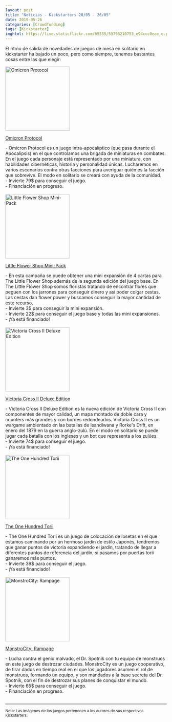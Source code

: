 ```yaml
---
layout: post
title: "Noticias - Kickstarters 20/05 - 26/05"
date: 2019-05-26
categories: [Crowdfunding]
tags: [Kickstarter]
imghtml: https://live.staticflickr.com/65535/53793210753_e94ccc0eae_o.png
---
```


El ritmo de salida de novedades de juegos de mesa en solitario en kickstarter 
ha bajado un poco, pero como siempre, tenemos bastantes cosas entre las que 
elegir: 

<div class="row">
    <div class="col-md-3">
        <img width="200" height="200"
            src="https://ksr-ugc.imgix.net/assets/025/198/294/7f67c852390338e8ec11de71e46b6e4c_original.png?ixlib=rb-2.0.0&w=680&fit=max&v=1558326772&auto=format&gif-q=50&lossless=true&s=2d3d33021c5d170c90d90dad60d0ec9d"
            class="img-thumbnail" alt="Omicron Protocol">
    </div>
    <div class="col-md-9">
        <p>
            <a target="_blank" 
                href="https://www.kickstarter.com/projects/deadalivegames/omicron-protocol?ref=mazmorreoensolitario">
                 Omicron Protocol
            </a>
        </p>
           - Omicron Protocol es un juego intra-apocalíptico (que pasa durante
           el Apocalipsis) en el que controlamos una brigada de miniaturas en
           combates. En el juego cada personaje está representado por una
           miniatura, con habilidades cibernéticas, historia y personalidad
           únicas. Lucharemos en varios escenarios contra otras facciones para
           averiguar quién es la facción que sobrevive. El modo en solitario se
           creará con ayuda de la comunidad.
           <br>
           - Invierte 79$ para conseguir el juego.
          <br>
          - Financiación en progreso.
    </div>
</div>
<br>

<div class="row">
    <div class="col-md-3">
        <img width="200" height="200"
            src="https://ksr-ugc.imgix.net/assets/025/154/101/cc935a3b792fa1da1e0e0302ef9748ed_original.jpg?ixlib=rb-2.0.0&w=680&fit=max&v=1557957770&auto=format&gif-q=50&q=92&s=d0d0ae2903add0bd2d6e66c01fc9930f"
            class="img-thumbnail" alt="Little Flower Shop Mini-Pack">
    </div>
    <div class="col-md-9">
        <p>
            <a target="_blank" 
                href="https://www.kickstarter.com/projects/337407318/little-flower-shop-mini-pack?ref=mazmorreoensolitario">
                 Little Flower Shop Mini-Pack
            </a>
        </p>
           - En esta campaña se puede obtener una mini expansión de 4 cartas
           para The Little Flower Shop además de la segunda edición del juego
           base. En The Little Flower Shop somos floristas tratando de
           encontrar flores que peguen con los jarrones para conseguir dinero y
           así poder colgar cestas. Las cestas dan flower power y buscamos
           conseguir la mayor cantidad de este recurso. 
           <br>
           - Invierte 3$ para conseguir la mini expansión.
           <br>
           - Invierte 22$ para conseguir el juego base y todas las mini
          expansiones.
          <br>
          - ¡Ya está financiado!
    </div>
</div>
<br>

<div class="row">
    <div class="col-md-3">
        <img width="200" height="200"
            src="https://ksr-ugc.imgix.net/assets/025/166/679/3e71a6882f1de32e8cd0acd5d49b78c9_original.jpg?ixlib=rb-2.0.0&w=680&fit=max&v=1558041646&auto=format&gif-q=50&q=92&s=e65578a3f43d2a0ca90d5a4eeb0c31ac"
            class="img-thumbnail" alt="Victoria Cross II Deluxe Edition">
    </div>
    <div class="col-md-9">
        <p>
            <a target="_blank" 
                href="https://www.kickstarter.com/projects/1456271622/victoria-cross-ii-deluxe-edition?ref=mazmorreoensolitario">
                 Victoria Cross II Deluxe Edition
            </a>
        </p>
           - Victoria Cross II Deluxe Edition es la nueva edición de Victoria
           Cross II con componentes de mayor calidad, un mapa montado de doble
           cara y counters más grandes y con bordes redondeados. Victoria Cross
           II es un wargame ambientado en las batallas de Isandlwana y Rorke's
           Drift, en enero del 1879 en la guerra anglo-zulú. En el modo en
           solitario se puede jugar cada batalla con los ingleses y un bot que
           representa a los zulúes.
           <br>
           - Invierte 74$ para conseguir el juego.
          <br>
          - ¡Ya está financiado!
    </div>
</div>
<br>

<div class="row">
    <div class="col-md-3">
        <img width="200" height="200"
            src="https://ksr-ugc.imgix.net/assets/024/711/431/a2426f9ce8f7a43562149977310a3fd7_original.png?ixlib=rb-2.0.0&w=680&fit=max&v=1554823548&auto=format&gif-q=50&lossless=true&s=fe61e0b4ab9ca15fe520358a5d8db904"
            class="img-thumbnail" alt="The One Hundred Torii">
    </div>
    <div class="col-md-9">
        <p>
            <a target="_blank" 
                href="https://www.kickstarter.com/projects/ebaraf/the-one-hundred-torii?ref=mazmorreoensolitario">
                 The One Hundred Torii
            </a>
        </p>
           - The One Hundred Torii es un juego de colocación de losetas en el
           que estamos caminando por un hermoso jardín de estilo Japonés,
           tendremos que ganar puntos de victoria expandiendo el jardín,
           tratando de llegar a diferentes puntos de referencia del jardín, si
           pasamos por puertas torii ganaremos más puntos.
           <br>
           - Invierte 39$ para conseguir el juego.
          <br>
          - ¡Ya está financiado!
    </div>
</div>
<br>

<div class="row">
    <div class="col-md-3">
        <img width="200" height="200"
            src="https://ksr-ugc.imgix.net/assets/025/069/911/d377c62c15a9aadcbc07a073cb53d98d_original.jpg?ixlib=rb-2.0.0&w=680&fit=max&v=1557351866&auto=format&gif-q=50&q=92&s=860dea27fc47c7595f776b25a06e86b9"
            class="img-thumbnail" alt="MonstroCity: Rampage">
    </div>
    <div class="col-md-9">
        <p>
            <a target="_blank" 
                href="https://www.kickstarter.com/projects/vesuviusmedia/monstrocity-rampage?ref=mazmorreoensolitario">
                 MonstroCity: Rampage
            </a>
        </p>
           - Lucha contra el genio malvado, el Dr. Spotnik con tu equipo de
           monstruos en este juego de destrozar ciudades. MonstroCity es un
           juego cooperativo, de tirar dados en tiempo real en el que los
           jugadores asumen el rol de monstruos, formando un equipo, y son
           mandados a la base secreta del Dr. Spotnik, con el fin de destrozar
           sus planes de conquistar el mundo.
           <br>
           - Invierte 65$ para conseguir el juego.
          <br>
          - Financiación en progreso.
    </div>
</div>
<br>

<hr>

<small>Nota: Las imágenes de los juegos pertenecen a los autores de sus
respectivos Kickstarters.</small>
